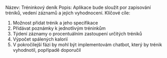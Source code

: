 Název: Tréninkový deník
Popis: Aplikace bude sloužit por zapisování tréniků, vedení záznamů a jejich vyhodnocení.
Klíčové cíle: 
  1. Možnost přidat trénik a jeho specifikace
  2. Přidávat poznámky k jednotlivým tréninkům
  3. Týdení záznamy o procentuálním zastoupení určitých tréniků
  4. Výpočet spálených kalorií
  5. V pokročilejší fázi by mohl být implementovám chatbot, který by trénik vyhodnotil, popřípadě doporučil

     
